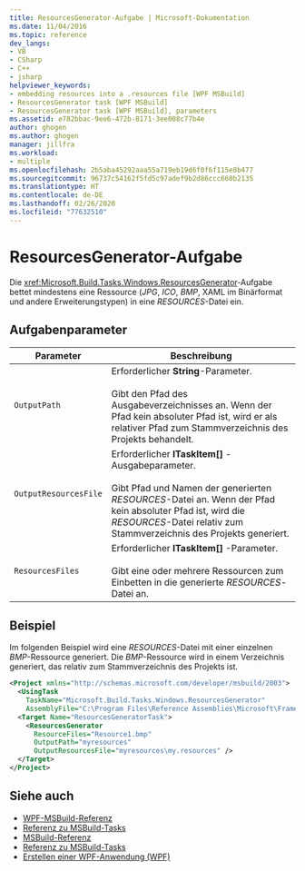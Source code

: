 ```yaml
---
title: ResourcesGenerator-Aufgabe | Microsoft-Dokumentation
ms.date: 11/04/2016
ms.topic: reference
dev_langs:
- VB
- CSharp
- C++
- jsharp
helpviewer_keywords:
- embedding resources into a .resources file [WPF MSBuild]
- ResourcesGenerator task [WPF MSBuild]
- ResourcesGenerator task [WPF MSBuild], parameters
ms.assetid: e782bbac-9ee6-472b-8171-3ee008c77b4e
author: ghogen
ms.author: ghogen
manager: jillfra
ms.workload:
- multiple
ms.openlocfilehash: 2b5aba45292aaa55a719eb19d6f0f6f115e8b477
ms.sourcegitcommit: 96737c54162f5fd5c97adef9b2d86ccc660b2135
ms.translationtype: HT
ms.contentlocale: de-DE
ms.lasthandoff: 02/26/2020
ms.locfileid: "77632510"
---
```

# <a name="resourcesgenerator-task"></a>ResourcesGenerator-Aufgabe

Die <xref:Microsoft.Build.Tasks.Windows.ResourcesGenerator>-Aufgabe bettet mindestens eine Ressource (*JPG*, *ICO*, *BMP*, XAML im Binärformat und andere Erweiterungstypen) in eine *RESOURCES*-Datei ein.

## <a name="task-parameters"></a>Aufgabenparameter

|Parameter|Beschreibung|
|---------------|-----------------|
|`OutputPath`|Erforderlicher **String**-Parameter.<br /><br /> Gibt den Pfad des Ausgabeverzeichnisses an. Wenn der Pfad kein absoluter Pfad ist, wird er als relativer Pfad zum Stammverzeichnis des Projekts behandelt.|
|`OutputResourcesFile`|Erforderlicher **ITaskItem[]** -Ausgabeparameter.<br /><br /> Gibt Pfad und Namen der generierten *RESOURCES*-Datei an. Wenn der Pfad kein absoluter Pfad ist, wird die *RESOURCES*-Datei relativ zum Stammverzeichnis des Projekts generiert.|
|`ResourcesFiles`|Erforderlicher **ITaskItem[]** -Parameter.<br /><br /> Gibt eine oder mehrere Ressourcen zum Einbetten in die generierte *RESOURCES*-Datei an.|

## <a name="example"></a>Beispiel

 Im folgenden Beispiel wird eine *RESOURCES*-Datei mit einer einzelnen *BMP*-Ressource generiert. Die *BMP*-Ressource wird in einem Verzeichnis generiert, das relativ zum Stammverzeichnis des Projekts ist.

```xml
<Project xmlns="http://schemas.microsoft.com/developer/msbuild/2003">
  <UsingTask
    TaskName="Microsoft.Build.Tasks.Windows.ResourcesGenerator"
    AssemblyFile="C:\Program Files\Reference Assemblies\Microsoft\Framework\v3.0\PresentationBuildTasks.dll" />
  <Target Name="ResourcesGeneratorTask">
    <ResourcesGenerator
      ResourceFiles="Resource1.bmp"
      OutputPath="myresources"
      OutputResourcesFile="myresources\my.resources" />
  </Target>
</Project>
```

## <a name="see-also"></a>Siehe auch

- [WPF-MSBuild-Referenz](../msbuild/wpf-msbuild-reference.md)
- [Referenz zu MSBuild-Tasks](../msbuild/wpf-msbuild-task-reference.md)
- [MSBuild-Referenz](../msbuild/msbuild-reference.md)
- [Referenz zu MSBuild-Tasks](../msbuild/msbuild-task-reference.md)
- [Erstellen einer WPF-Anwendung (WPF)](/dotnet/framework/wpf/app-development/building-a-wpf-application-wpf)